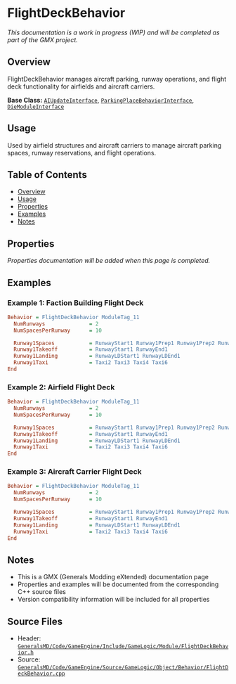 # FlightDeckBehavior

*This documentation is a work in progress (WIP) and will be completed as part of the GMX project.*

## Overview

FlightDeckBehavior manages aircraft parking, runway operations, and flight deck functionality for airfields and aircraft carriers.

**Base Class:** [`AIUpdateInterface`](../../GeneralsMD/Code/GameEngine/Include/GameLogic/Module/AIUpdate.h), [`ParkingPlaceBehaviorInterface`](../../GeneralsMD/Code/GameEngine/Include/GameLogic/Module/ParkingPlaceBehavior.h), [`DieModuleInterface`](../../GeneralsMD/Code/GameEngine/Include/GameLogic/Module/DieModule.h)

## Usage

Used by airfield structures and aircraft carriers to manage aircraft parking spaces, runway reservations, and flight operations.

## Table of Contents

- [Overview](#overview)
- [Usage](#usage)
- [Properties](#properties)
- [Examples](#examples)
- [Notes](#notes)

## Properties

*Properties documentation will be added when this page is completed.*

## Examples

### Example 1: Faction Building Flight Deck
```ini
Behavior = FlightDeckBehavior ModuleTag_11
  NumRunways              = 2
  NumSpacesPerRunway      = 10

  Runway1Spaces           = RunwayStart1 Runway1Prep1 Runway1Prep2 Runway1Prep3 Runway1Prep4 Runway1Prep5 Runway1Prep6 Runway1Prep7 Runway1Prep8 Runway1Prep9
  Runway1Takeoff          = RunwayStart1 RunwayEnd1
  Runway1Landing          = RunwayLDStart1 RunwayLDEnd1
  Runway1Taxi             = Taxi2 Taxi3 Taxi4 Taxi6
End
```

### Example 2: Airfield Flight Deck
```ini
Behavior = FlightDeckBehavior ModuleTag_11
  NumRunways              = 2
  NumSpacesPerRunway      = 10

  Runway1Spaces           = RunwayStart1 Runway1Prep1 Runway1Prep2 Runway1Prep3 Runway1Prep4 Runway1Prep5 Runway1Prep6 Runway1Prep7 Runway1Prep8 Runway1Prep9
  Runway1Takeoff          = RunwayStart1 RunwayEnd1
  Runway1Landing          = RunwayLDStart1 RunwayLDEnd1
  Runway1Taxi             = Taxi2 Taxi3 Taxi4 Taxi6
End
```

### Example 3: Aircraft Carrier Flight Deck
```ini
Behavior = FlightDeckBehavior ModuleTag_11
  NumRunways              = 2
  NumSpacesPerRunway      = 10

  Runway1Spaces           = RunwayStart1 Runway1Prep1 Runway1Prep2 Runway1Prep3 Runway1Prep4 Runway1Prep5 Runway1Prep6 Runway1Prep7 Runway1Prep8 Runway1Prep9
  Runway1Takeoff          = RunwayStart1 RunwayEnd1
  Runway1Landing          = RunwayLDStart1 RunwayLDEnd1
  Runway1Taxi             = Taxi2 Taxi3 Taxi4 Taxi6
End
```

## Notes

- This is a GMX (Generals Modding eXtended) documentation page
- Properties and examples will be documented from the corresponding C++ source files
- Version compatibility information will be included for all properties

## Source Files

- Header: [`GeneralsMD/Code/GameEngine/Include/GameLogic/Module/FlightDeckBehavior.h`](../../GeneralsMD/Code/GameEngine/Include/GameLogic/Module/FlightDeckBehavior.h)
- Source: [`GeneralsMD/Code/GameEngine/Source/GameLogic/Object/Behavior/FlightDeckBehavior.cpp`](../../GeneralsMD/Code/GameEngine/Source/GameLogic/Object/Behavior/FlightDeckBehavior.cpp)
